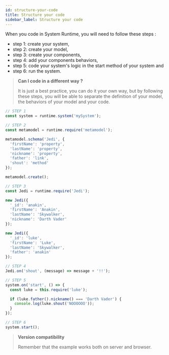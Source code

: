 ```yaml
---
id: structure-your-code
title: Structure your code
sidebar_label: Structure your code
---
```


When you code in System Runtime, you will need to follow these steps :

- step 1: create your system,
- step 2: create your model,
- step 3: create your components,
- step 4: add your components behaviors,
- step 5: code your system's logic in the start method of your system and
- step 6: run the system.

>**Can I code in a different way ?**
>
>It is just a best practice, you can do it your own way, but by following these steps, you will be able to separate the definition of your model, the behaviors of your model and your code.

```js
// STEP 1
const system = runtime.system('mySystem');

// STEP 2
const metamodel = runtime.require('metamodel');

metamodel.schema('Jedi', {
  'firstName': 'property',
  'lastName': 'property',
  'nickname': 'property',
  'father': 'link',
  'shout': 'method'
});

metamodel.create();

// STEP 3
const Jedi = runtime.require('Jedi');

new Jedi({
  '_id': 'anakin',
  'firstName': 'Anakin',
  'lastName': 'Skywalker',
  'nickname': 'Darth Vader'
});

new Jedi({
  '_id': 'luke',
  'firstName': 'Luke',
  'lastName': 'Skywalker',
  'father': 'anakin'
});

// STEP 4
Jedi.on('shout', (message) => message + '!!');

// STEP 5
system.on('start', () => {
  const luke = this.require('luke');

  if (luke.father().nickname() === 'Darth Vader') {
    console.log(luke.shout('NOOOOOO'));
  }
});

// STEP 6
system.start();
```

>**Version compatibility**
>
>Remember that the example works both on server and browser.